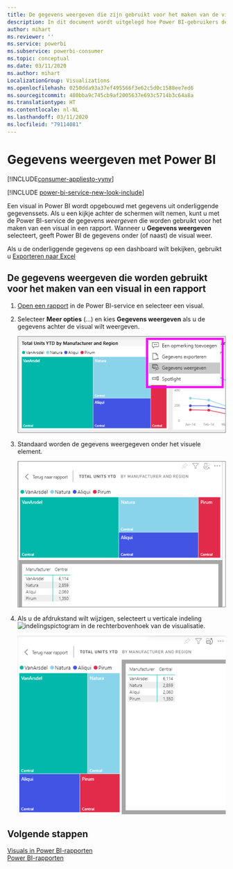 ```yaml
---
title: De gegevens weergeven die zijn gebruikt voor het maken van de visual
description: In dit document wordt uitgelegd hoe Power BI-gebruikers de gegevens kunnen zien die zijn gebruikt om een visual te maken.
author: mihart
ms.reviewer: ''
ms.service: powerbi
ms.subservice: powerbi-consumer
ms.topic: conceptual
ms.date: 03/11/2020
ms.author: mihart
LocalizationGroup: Visualizations
ms.openlocfilehash: 0250dda93a37ef495566f3e62c5d0c1588ee7ed6
ms.sourcegitcommit: 480bba9c745cb9af2005637e693c5714b3c64a8a
ms.translationtype: HT
ms.contentlocale: nl-NL
ms.lasthandoff: 03/11/2020
ms.locfileid: "79114081"
---
```

# <a name="show-data-with-power-bi-reports"></a>Gegevens weergeven met Power BI

[!INCLUDE[consumer-appliesto-yyny](../includes/consumer-appliesto-yyny.md)]

[!INCLUDE [power-bi-service-new-look-include](../includes/power-bi-service-new-look-include.md)]

Een visual in Power BI wordt opgebouwd met gegevens uit onderliggende gegevenssets. Als u een kijkje achter de schermen wilt nemen, kunt u met de Power BI-service de gegevens *weergeven* die worden gebruikt voor het maken van een visual in een rapport. Wanneer u **Gegevens weergeven** selecteert, geeft Power BI de gegevens onder (of naast) de visual weer.

Als u de onderliggende gegevens op een dashboard wilt bekijken, gebruikt u [Exporteren naar Excel](end-user-export.md)

## <a name="show-the-data-being-used-to-create-a-report-visual"></a>De gegevens weergeven die worden gebruikt voor het maken van een visual in een rapport
1. [Open een rapport](end-user-report-open.md) in de Power BI-service en selecteer een visual.  
2. Selecteer **Meer opties** (...) en kies **Gegevens weergeven** als u de gegevens achter de visual wilt weergeven.
   
   ![Gegevens weergeven selecteren](./media/end-user-show-data/power-bi-explore-show-data-newer.png)
3. Standaard worden de gegevens weergegeven onder het visuele element.
   
   ![Visual en gegevens verticaal weergeven](./media/end-user-show-data/power-bi-show-data-new.png)

4. Als u de afdrukstand wilt wijzigen, selecteert u verticale indeling ![indelingspictogram](media/end-user-show-data/power-bi-vertical-icon-new.png) in de rechterbovenhoek van de visualisatie.
   
   ![Visual en gegevens horizontaal weergeven](./media/end-user-show-data/power-bi-show-data-rotate.png)

## <a name="next-steps"></a>Volgende stappen
[Visuals in Power BI-rapporten](../visuals/power-bi-report-visualizations.md)    
[Power BI-rapporten](end-user-reports.md)    
